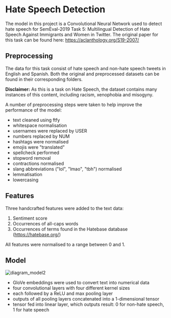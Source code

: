 # Hate Speech Detection

The model in this project is a Convolutional Neural Network used to detect hate speech for SemEval-2019 Task 5: Multilingual Detection of Hate Speech Against Immigrants and Women in Twitter. The original paper for this task can be found here: https://aclanthology.org/S19-2007/

## Preprocessing
The data for this task consist of hate speech and non-hate speech tweets in English and Spanish. Both the original and preprocessed datasets can be found in their corresponding folders. 

__Disclaimer:__ As this is a task on Hate Speech, the dataset contains many instances of this content, including racism, xenophobia and misogyny. 

A number of preprocessing steps were taken to help improve the performance of the model: 

- text cleaned using ftfy
- whitespace normalisation
- usernames were replaced by USER
- numbers replaced by NUM
- hashtags were normalised
- emojis were "translated" 
- spellcheck performed
- stopword removal
- contractions normalised
- slang abbreviations ("lol", "lmao", "tbh") normalised
- lemmatisation
- lowercasing

## Features
Three handcrafted features were added to the text data:

1. Sentiment score
2. Occurrences of all-caps words 
3. Occurrences of terms found in the Hatebase database (https://hatebase.org/)

All features were normalised to a range between 0 and 1.

## Model

![diagram_model2](https://user-images.githubusercontent.com/76164630/216852293-b5571b03-0b01-421a-9b56-7a10ff8775e9.JPG)

- GloVe embeddings were used to convert text into numerical data
- four convolutional layers with four different kernel sizes
- each followed by a ReLU and max pooling layer 
- outputs of all pooling layers concatenated into a 1-dimensional tensor
- tensor fed into linear layer, which outputs result: 0 for non-hate speech, 1 for hate speech
